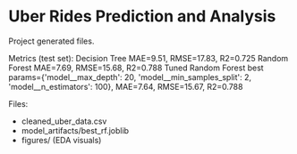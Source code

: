 # Uber Rides Prediction and Analysis

Project generated files.

Metrics (test set):
Decision Tree MAE=9.51, RMSE=17.83, R2=0.725
Random Forest MAE=7.69, RMSE=15.68, R2=0.788
Tuned Random Forest best params={'model__max_depth': 20, 'model__min_samples_split': 2, 'model__n_estimators': 100}, MAE=7.64, RMSE=15.67, R2=0.788

Files:
- cleaned_uber_data.csv
- model_artifacts/best_rf.joblib
- figures/ (EDA visuals)

